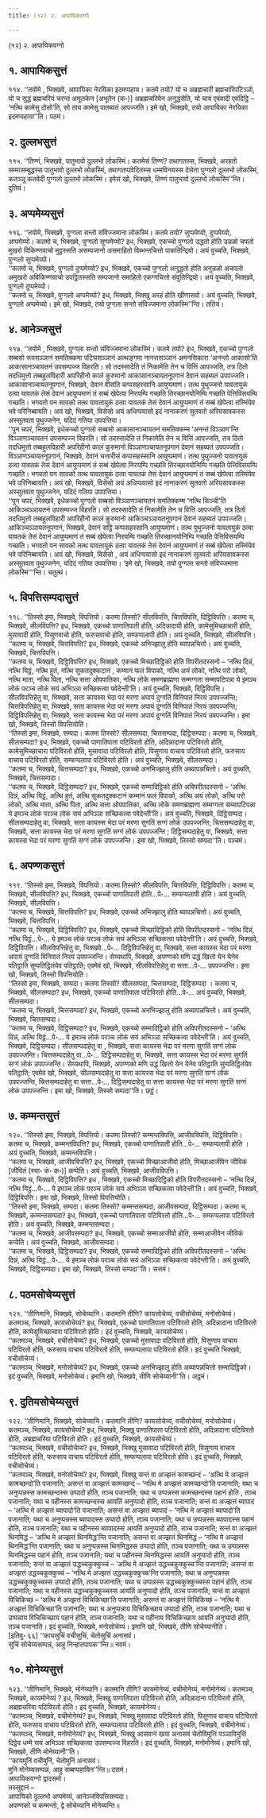 ```yaml
---
title: (१२) २. आपायिकवग्गो

---
```

(१२) २. आपायिकवग्गो  


## १. आपायिकसुत्तं

११४. ‘‘तयोमे , भिक्खवे, आपायिका नेरयिका इदमप्पहाय। कतमे तयो? यो च अब्रह्मचारी ब्रह्मचारिपटिञ्ञो, यो च सुद्धं ब्रह्मचरियं चरन्तं अमूलकेन [अभूतेन (क॰)] अब्रह्मचरियेन अनुद्धंसेति, यो चायं एवंवादी एवंदिट्ठि – ‘नत्थि कामेसु दोसो’ति, सो ताय कामेसु पातब्यतं आपज्जति। इमे खो, भिक्खवे, तयो आपायिका नेरयिका इदमप्पहाया’’ति। पठमं।  


## २. दुल्लभसुत्तं

११५. ‘‘तिण्णं, भिक्खवे, पातुभावो दुल्लभो लोकस्मिं। कतमेसं तिण्णं? तथागतस्स, भिक्खवे, अरहतो सम्मासम्बुद्धस्स पातुभावो दुल्लभो लोकस्मिं, तथागतप्पवेदितस्स धम्मविनयस्स देसेता पुग्गलो दुल्लभो लोकस्मिं, कतञ्ञू कतवेदी पुग्गलो दुल्लभो लोकस्मिं। इमेसं खो, भिक्खवे, तिण्णं पातुभावो दुल्लभो लोकस्मि’’न्ति। दुतियं।  


## ३. अप्पमेय्यसुत्तं

११६. ‘‘तयोमे, भिक्खवे, पुग्गला सन्तो संविज्जमाना लोकस्मिं। कतमे तयो? सुप्पमेय्यो, दुप्पमेय्यो, अप्पमेय्यो। कतमो च, भिक्खवे, पुग्गलो सुप्पमेय्यो? इध, भिक्खवे, एकच्चो पुग्गलो उद्धतो होति उन्नळो चपलो मुखरो विकिण्णवाचो मुट्ठस्सति असम्पजानो असमाहितो विब्भन्तचित्तो पाकतिन्द्रियो। अयं वुच्चति, भिक्खवे, पुग्गलो सुप्पमेय्यो।  
‘‘कतमो च, भिक्खवे, पुग्गलो दुप्पमेय्यो? इध, भिक्खवे, एकच्चो पुग्गलो अनुद्धतो होति अनुन्नळो अचपलो अमुखरो अविकिण्णवाचो उपट्ठितस्सति सम्पजानो समाहितो एकग्गचित्तो संवुतिन्द्रियो। अयं वुच्चति, भिक्खवे, पुग्गलो दुप्पमेय्यो।  
‘‘कतमो च, भिक्खवे, पुग्गलो अप्पमेय्यो? इध, भिक्खवे, भिक्खु अरहं होति खीणासवो। अयं वुच्चति, भिक्खवे, पुग्गलो अप्पमेय्यो। इमे खो, भिक्खवे, तयो पुग्गला सन्तो संविज्जमाना लोकस्मि’’न्ति। ततियं।  


## ४. आनेञ्जसुत्तं

११७. ‘‘तयोमे , भिक्खवे, पुग्गला सन्तो संविज्जमाना लोकस्मिं। कतमे तयो? इध, भिक्खवे, एकच्चो पुग्गलो सब्बसो रूपसञ्ञानं समतिक्कमा पटिघसञ्ञानं अत्थङ्गमा नानत्तसञ्ञानं अमनसिकारा ‘अनन्तो आकासो’ति आकासानञ्चायतनं उपसम्पज्ज विहरति। सो तदस्सादेति तं निकामेति तेन च वित्तिं आपज्जति, तत्र ठितो तदधिमुत्तो तब्बहुलविहारी अपरिहीनो कालं कुरुमानो आकासानञ्चायतनूपगानं देवानं सहब्यतं उपपज्जति। आकासानञ्चायतनूपगानं, भिक्खवे, देवानं वीसति कप्पसहस्सानि आयुप्पमाणं। तत्थ पुथुज्जनो यावतायुकं ठत्वा यावतकं तेसं देवानं आयुप्पमाणं तं सब्बं खेपेत्वा निरयम्पि गच्छति तिरच्छानयोनिम्पि गच्छति पेत्तिविसयम्पि गच्छति। भगवतो पन सावको तत्थ यावतायुकं ठत्वा यावतकं तेसं देवानं आयुप्पमाणं तं सब्बं खेपेत्वा तस्मिंयेव भवे परिनिब्बायति। अयं खो, भिक्खवे, विसेसो अयं अधिप्पयासो इदं नानाकरणं सुतवतो अरियसावकस्स अस्सुतवता पुथुज्जनेन, यदिदं गतिया उपपत्तिया।  
‘‘पुन चपरं, भिक्खवे, इधेकच्चो पुग्गलो सब्बसो आकासानञ्चायतनं समतिक्कम्म ‘अनन्तं विञ्ञाण’न्ति विञ्ञाणञ्चायतनं उपसम्पज्ज विहरति। सो तदस्सादेति तं निकामेति तेन च वित्तिं आपज्जति, तत्र ठितो तदधिमुत्तो तब्बहुलविहारी अपरिहीनो कालं कुरुमानो विञ्ञाणञ्चायतनूपगानं देवानं सहब्यतं उपपज्जति। विञ्ञाणञ्चायतनूपगानं, भिक्खवे, देवानं चत्तारीसं कप्पसहस्सानि आयुप्पमाणं। तत्थ पुथुज्जनो यावतायुकं ठत्वा यावतकं तेसं देवानं आयुप्पमाणं तं सब्बं खेपेत्वा निरयम्पि गच्छति तिरच्छानयोनिम्पि गच्छति पेत्तिविसयम्पि गच्छति। भगवतो पन सावको तत्थ यावतायुकं ठत्वा यावतकं तेसं देवानं आयुप्पमाणं तं सब्बं खेपेत्वा तस्मिंयेव भवे परिनिब्बायति। अयं खो, भिक्खवे, विसेसो अयं अधिप्पयासो इदं नानाकरणं सुतवतो अरियसावकस्स अस्सुतवता पुथुज्जनेन, यदिदं गतिया उपपत्तिया।  
‘‘पुन चपरं, भिक्खवे, इधेकच्चो पुग्गलो सब्बसो विञ्ञाणञ्चायतनं समतिक्कम्म ‘नत्थि किञ्ची’ति आकिञ्चञ्ञायतनं उपसम्पज्ज विहरति। सो तदस्सादेति तं निकामेति तेन च वित्तिं आपज्जति, तत्र ठितो तदधिमुत्तो तब्बहुलविहारी अपरिहीनो कालं कुरुमानो आकिञ्चञ्ञायतनूपगानं देवानं सहब्यतं उपपज्जति। आकिञ्चञ्ञायतनूपगानं, भिक्खवे, देवानं सट्ठि कप्पसहस्सानि आयुप्पमाणं। तत्थ पुथुज्जनो यावतायुकं ठत्वा यावतकं तेसं देवानं आयुप्पमाणं तं सब्बं खेपेत्वा निरयम्पि गच्छति तिरच्छानयोनिम्पि गच्छति पेत्तिविसयम्पि गच्छति। भगवतो पन सावको तत्थ यावतायुकं ठत्वा यावतकं तेसं देवानं आयुप्पमाणं तं सब्बं खेपेत्वा तस्मिंयेव भवे परिनिब्बायति। अयं खो, भिक्खवे, विसेसो , अयं अधिप्पयासो इदं नानाकरणं सुतवतो अरियसावकस्स अस्सुतवता पुथुज्जनेन, यदिदं गतिया उपपत्तिया। ‘इमे खो, भिक्खवे, तयो पुग्गला सन्तो संविज्जमाना लोकस्मि’’’न्ति। चतुत्थं।  


## ५. विपत्तिसम्पदासुत्तं

११८. ‘‘तिस्सो इमा, भिक्खवे, विपत्तियो। कतमा तिस्सो? सीलविपत्ति, चित्तविपत्ति, दिट्ठिविपत्ति। कतमा च, भिक्खवे, सीलविपत्ति? इध, भिक्खवे, एकच्चो पाणातिपाती होति, अदिन्नादायी होति, कामेसुमिच्छाचारी होति, मुसावादी होति, पिसुणवाचो होति, फरुसवाचो होति, सम्फप्पलापी होति। अयं वुच्चति, भिक्खवे, सीलविपत्ति।  
‘‘कतमा च, भिक्खवे, चित्तविपत्ति? इध, भिक्खवे, एकच्चो अभिज्झालु होति ब्यापन्नचित्तो। अयं वुच्चति, भिक्खवे, चित्तविपत्ति।  
‘‘कतमा च, भिक्खवे, दिट्ठिविपत्ति? इध, भिक्खवे, एकच्चो मिच्छादिट्ठिको होति विपरीतदस्सनो – ‘नत्थि दिन्नं, नत्थि यिट्ठं, नत्थि हुतं, नत्थि सुकतदुक्कटानं , कम्मानं फलं विपाको, नत्थि अयं लोको, नत्थि परो लोको, नत्थि माता, नत्थि पिता, नत्थि सत्ता ओपपातिका, नत्थि लोके समणब्राह्मणा सम्मग्गता सम्मापटिपन्ना ये इमञ्च लोकं परञ्च लोकं सयं अभिञ्ञा सच्छिकत्वा पवेदेन्ती’ति। अयं वुच्चति, भिक्खवे, दिट्ठिविपत्ति। सीलविपत्तिहेतु वा, भिक्खवे, सत्ता कायस्स भेदा परं मरणा अपायं दुग्गतिं विनिपातं निरयं उपपज्जन्ति; चित्तविपत्तिहेतु वा, भिक्खवे, सत्ता कायस्स भेदा परं मरणा अपायं दुग्गतिं विनिपातं निरयं उपपज्जन्ति; दिट्ठिविपत्तिहेतु वा, भिक्खवे, सत्ता कायस्स भेदा परं मरणा अपायं दुग्गतिं विनिपातं निरयं उपपज्जन्ति। इमा खो, भिक्खवे, तिस्सो विपत्तियोति।  
‘‘तिस्सो इमा, भिक्खवे, सम्पदा। कतमा तिस्सो? सीलसम्पदा, चित्तसम्पदा, दिट्ठिसम्पदा। कतमा च, भिक्खवे, सीलसम्पदा? इध, भिक्खवे, एकच्चो पाणातिपाता पटिविरतो होति, अदिन्नादाना पटिविरतो होति, कामेसुमिच्छाचारा पटिविरतो होति, मुसावादा पटिविरतो होति, पिसुणाय वाचाय पटिविरतो होति, फरुसाय वाचाय पटिविरतो होति, सम्फप्पलापा पटिविरतो होति। अयं वुच्चति, भिक्खवे, सीलसम्पदा।  
‘‘कतमा च, भिक्खवे, चित्तसम्पदा? इध, भिक्खवे, एकच्चो अनभिज्झालु होति अब्यापन्नचित्तो। अयं वुच्चति, भिक्खवे, चित्तसम्पदा।  
‘‘कतमा च, भिक्खवे, दिट्ठिसम्पदा? इध, भिक्खवे, एकच्चो सम्मादिट्ठिको होति अविपरीतदस्सनो – ‘अत्थि दिन्नं, अत्थि यिट्ठं, अत्थि हुतं, अत्थि सुकतदुक्कटानं कम्मानं फलं विपाको, अत्थि अयं लोको, अत्थि परो लोको, अत्थि माता, अत्थि पिता, अत्थि सत्ता ओपपातिका, अत्थि लोके समणब्राह्मणा सम्मग्गता सम्मापटिपन्ना ये इमञ्च लोकं परञ्च लोकं सयं अभिञ्ञा सच्छिकत्वा पवेदेन्ती’ति। अयं वुच्चति, भिक्खवे, दिट्ठिसम्पदा। सीलसम्पदाहेतु वा, भिक्खवे, सत्ता कायस्स भेदा परं मरणा सुगतिं सग्गं लोकं उपपज्जन्ति; चित्तसम्पदाहेतु वा, भिक्खवे, सत्ता कायस्स भेदा परं मरणा सुगतिं सग्गं लोकं उपपज्जन्ति ; दिट्ठिसम्पदाहेतु वा, भिक्खवे, सत्ता कायस्स भेदा परं मरणा सुगतिं सग्गं लोकं उपपज्जन्ति। इमा खो, भिक्खवे, तिस्सो सम्पदा’’ति। पञ्चमं।  


## ६. अपण्णकसुत्तं

११९. ‘‘तिस्सो इमा, भिक्खवे, विपत्तियो। कतमा तिस्सो? सीलविपत्ति, चित्तविपत्ति, दिट्ठिविपत्ति। कतमा च, भिक्खवे, सीलविपत्ति? इध, भिक्खवे, एकच्चो पाणातिपाती होति…पे॰… सम्फप्पलापी होति। अयं वुच्चति, भिक्खवे, सीलविपत्ति।  
‘‘कतमा च, भिक्खवे, चित्तविपत्ति? इध, भिक्खवे, एकच्चो अभिज्झालु होति ब्यापन्नचित्तो। अयं वुच्चति, भिक्खवे, चित्तविपत्ति।  
‘‘कतमा च, भिक्खवे, दिट्ठिविपत्ति? इध, भिक्खवे, एकच्चो मिच्छादिट्ठिको होति विपरीतदस्सनो – ‘नत्थि दिन्नं, नत्थि यिट्ठं…पे॰… ये इमञ्च लोकं परञ्च लोकं सयं अभिञ्ञा सच्छिकत्वा पवेदेन्ती’ति। अयं वुच्चति, भिक्खवे, दिट्ठिविपत्ति। सीलविपत्तिहेतु वा, भिक्खवे…पे॰… दिट्ठिविपत्तिहेतु वा, भिक्खवे, सत्ता कायस्स भेदा परं मरणा अपायं दुग्गतिं विनिपातं निरयं उपपज्जन्ति। सेय्यथापि, भिक्खवे, अपण्णको मणि उद्धं खित्तो येन येनेव पतिट्ठाति सुप्पतिट्ठितंयेव पतिट्ठाति; एवमेवं खो, भिक्खवे, सीलविपत्तिहेतु वा सत्ता…पे॰… उपपज्जन्ति। इमा खो, भिक्खवे, तिस्सो विपत्तियोति।  
‘‘तिस्सो इमा, भिक्खवे, सम्पदा। कतमा तिस्सो? सीलसम्पदा, चित्तसम्पदा, दिट्ठिसम्पदा । कतमा च, भिक्खवे, सीलसम्पदा? इध, भिक्खवे, एकच्चो पाणातिपाता पटिविरतो होति…पे॰… अयं वुच्चति, भिक्खवे, सीलसम्पदा।  
‘‘कतमा च, भिक्खवे, चित्तसम्पदा? इध, भिक्खवे, एकच्चो अनभिज्झालु होति अब्यापन्नचित्तो। अयं वुच्चति, भिक्खवे, चित्तसम्पदा।  
‘‘कतमा च, भिक्खवे, दिट्ठिसम्पदा? इध, भिक्खवे, एकच्चो सम्मादिट्ठिको होति अविपरीतदस्सनो – ‘अत्थि दिन्नं, अत्थि यिट्ठं…पे॰… ये इमञ्च लोकं परञ्च लोकं सयं अभिञ्ञा सच्छिकत्वा पवेदेन्ती’ति। अयं वुच्चति, भिक्खवे, दिट्ठिसम्पदा। सीलसम्पदाहेतु वा , भिक्खवे, सत्ता कायस्स भेदा परं मरणा सुगतिं सग्गं लोकं उपपज्जन्ति। चित्तसम्पदाहेतु वा…पे॰… दिट्ठिसम्पदाहेतु वा, भिक्खवे, सत्ता कायस्स भेदा परं मरणा सुगतिं सग्गं लोकं उपपज्जन्ति। सेय्यथापि, भिक्खवे, अपण्णको मणि उद्धं खित्तो येन येनेव पतिट्ठाति सुप्पतिट्ठितंयेव पतिट्ठाति; एवमेवं खो, भिक्खवे, सीलसम्पदाहेतु वा सत्ता कायस्स भेदा परं मरणा सुगतिं सग्गं लोकं उपपज्जन्ति, चित्तसम्पदाहेतु वा सत्ता…पे॰… दिट्ठिसम्पदाहेतु वा सत्ता कायस्स भेदा परं मरणा सुगतिं सग्गं लोकं उपपज्जन्ति। इमा खो, भिक्खवे, तिस्सो सम्पदा’’ति। छट्ठं।  


## ७. कम्मन्तसुत्तं

१२०. ‘‘तिस्सो इमा, भिक्खवे, विपत्तियो। कतमा तिस्सो? कम्मन्तविपत्ति, आजीवविपत्ति, दिट्ठिविपत्ति। कतमा च, भिक्खवे, कम्मन्तविपत्ति? इध, भिक्खवे, एकच्चो पाणातिपाती होति…पे॰… सम्फप्पलापी होति । अयं वुच्चति, भिक्खवे, कम्मन्तविपत्ति।  
‘‘कतमा च, भिक्खवे, आजीवविपत्ति? इध, भिक्खवे, एकच्चो मिच्छाआजीवो होति, मिच्छाआजीवेन जीविकं [जीवितं (स्या॰ कं॰ क॰)] कप्पेति। अयं वुच्चति, भिक्खवे, आजीवविपत्ति।  
‘‘कतमा च, भिक्खवे, दिट्ठिविपत्ति? इध , भिक्खवे, एकच्चो मिच्छादिट्ठिको होति विपरीतदस्सनो – ‘नत्थि दिन्नं, नत्थि यिट्ठं…पे॰… ये इमञ्च लोकं परञ्च लोकं सयं अभिञ्ञा सच्छिकत्वा पवेदेन्ती’ति। अयं वुच्चति, भिक्खवे, दिट्ठिविपत्ति। इमा खो, भिक्खवे, तिस्सो विपत्तियोति।  
‘‘तिस्सो इमा, भिक्खवे, सम्पदा। कतमा तिस्सो? कम्मन्तसम्पदा, आजीवसम्पदा, दिट्ठिसम्पदा। कतमा च, भिक्खवे, कम्मन्तसम्पदा? इध, भिक्खवे, एकच्चो पाणातिपाता पटिविरतो होति…पे॰… सम्फप्पलापा पटिविरतो होति। अयं वुच्चति, भिक्खवे, कम्मन्तसम्पदा।  
‘‘कतमा च, भिक्खवे, आजीवसम्पदा? इध, भिक्खवे, एकच्चो सम्माआजीवो होति, सम्माआजीवेन जीविकं कप्पेति। अयं वुच्चति, भिक्खवे, आजीवसम्पदा।  
‘‘कतमा च, भिक्खवे, दिट्ठिसम्पदा? इध, भिक्खवे, एकच्चो सम्मादिट्ठिको होति अविपरीतदस्सनो – ‘अत्थि दिन्नं, अत्थि यिट्ठं…पे॰… ये इमञ्च लोकं परञ्च लोकं सयं अभिञ्ञा सच्छिकत्वा पवेदेन्ती’ति। अयं वुच्चति, भिक्खवे, दिट्ठिसम्पदा। इमा खो, भिक्खवे, तिस्सो सम्पदा’’ति। सत्तमं।  


## ८. पठमसोचेय्यसुत्तं

१२१. ‘‘तीणिमानि, भिक्खवे, सोचेय्यानि। कतमानि तीणि? कायसोचेय्यं, वचीसोचेय्यं, मनोसोचेय्यं। कतमञ्च, भिक्खवे, कायसोचेय्यं? इध, भिक्खवे, एकच्चो पाणातिपाता पटिविरतो होति, अदिन्नादाना पटिविरतो होति, कामेसुमिच्छाचारा पटिविरतो होति। इदं वुच्चति, भिक्खवे, कायसोचेय्यं।  
‘‘कतमञ्च, भिक्खवे, वचीसोचेय्यं? इध, भिक्खवे, एकच्चो मुसावादा पटिविरतो होति, पिसुणाय वाचाय पटिविरतो होति, फरुसाय वाचाय पटिविरतो होति, सम्फप्पलापा पटिविरतो होति। इदं वुच्चति भिक्खवे, वचीसोचेय्यं।  
‘‘कतमञ्च, भिक्खवे, मनोसोचेय्यं? इध, भिक्खवे, एकच्चो अनभिज्झालु होति अब्यापन्नचित्तो सम्मादिट्ठिको। इदं वुच्चति, भिक्खवे, मनोसोचेय्यं। इमानि खो, भिक्खवे, तीणि सोचेय्यानी’’ति। अट्ठमं।  


## ९. दुतियसोचेय्यसुत्तं

१२२. ‘‘तीणिमानि, भिक्खवे, सोचेय्यानि। कतमानि तीणि? कायसोचेय्यं, वचीसोचेय्यं, मनोसोचेय्यं। कतमञ्च, भिक्खवे, कायसोचेय्यं? इध, भिक्खवे, भिक्खु पाणातिपाता पटिविरतो होति, अदिन्नादाना पटिविरतो होति, अब्रह्मचरिया पटिविरतो होति। इदं वुच्चति, भिक्खवे, कायसोचेय्यं।  
‘‘कतमञ्च, भिक्खवे, वचीसोचेय्यं? इध, भिक्खवे, भिक्खु मुसावादा पटिविरतो होति, पिसुणाय वाचाय पटिविरतो होति, फरुसाय वाचाय पटिविरतो होति, सम्फप्पलापा पटिविरतो होति। इदं वुच्चति, भिक्खवे, वचीसोचेय्यं।  
‘‘कतमञ्च, भिक्खवे, मनोसोचेय्यं? इध, भिक्खवे, भिक्खु सन्तं वा अज्झत्तं कामच्छन्दं – ‘अत्थि मे अज्झत्तं कामच्छन्दो’ति पजानाति; असन्तं वा अज्झत्तं कामच्छन्दं – ‘नत्थि मे अज्झत्तं कामच्छन्दो’ति पजानाति; यथा च अनुप्पन्नस्स कामच्छन्दस्स उप्पादो होति, तञ्च पजानाति; यथा च उप्पन्नस्स कामच्छन्दस्स पहानं होति , तञ्च पजानाति; यथा च पहीनस्स कामच्छन्दस्स आयतिं अनुप्पादो होति, तञ्च पजानाति; सन्तं वा अज्झत्तं ब्यापादं – ‘अत्थि मे अज्झत्तं ब्यापादो’ति पजानाति; असन्तं वा अज्झत्तं ब्यापादं – ‘नत्थि मे अज्झत्तं ब्यापादो’ति पजानाति; यथा च अनुप्पन्नस्स ब्यापादस्स उप्पादो होति, तञ्च पजानाति; यथा च उप्पन्नस्स ब्यापादस्स पहानं होति, तञ्च पजानाति; यथा च पहीनस्स ब्यापादस्स आयतिं अनुप्पादो होति, तञ्च पजानाति; सन्तं वा अज्झत्तं थिनमिद्धं – ‘अत्थि मे अज्झत्तं थिनमिद्ध’न्ति पजानाति; असन्तं वा अज्झत्तं थिनमिद्धं – ‘नत्थि मे अज्झत्तं थिनमिद्ध’न्ति पजानाति; यथा च अनुप्पन्नस्स थिनमिद्धस्स उप्पादो होति, तञ्च पजानाति; यथा च उप्पन्नस्स थिनमिद्धस्स पहानं होति, तञ्च पजानाति; यथा च पहीनस्स थिनमिद्धस्स आयतिं अनुप्पादो होति, तञ्च पजानाति; सन्तं वा अज्झत्तं उद्धच्चकुक्कुच्चं – ‘अत्थि मे अज्झत्तं उद्धच्चकुक्कुच्च’न्ति पजानाति; असन्तं वा अज्झत्तं उद्धच्चकुक्कुच्चं – ‘नत्थि मे अज्झत्तं उद्धच्चकुक्कुच्च’न्ति पजानाति; यथा च अनुप्पन्नस्स उद्धच्चकुक्कुच्चस्स उप्पादो होति, तञ्च पजानाति; यथा च उप्पन्नस्स उद्धच्चकुक्कुच्चस्स पहानं होति, तञ्च पजानाति; यथा च पहीनस्स उद्धच्चकुक्कुच्चस्स आयतिं अनुप्पादो होति, तञ्च पजानाति; सन्तं वा अज्झत्तं विचिकिच्छं – ‘अत्थि मे अज्झत्तं विचिकिच्छा’ति पजानाति; असन्तं वा अज्झत्तं विचिकिच्छं – ‘नत्थि मे अज्झत्तं विचिकिच्छा’ति पजानाति; यथा च अनुप्पन्नाय विचिकिच्छाय उप्पादो होति, तञ्च पजानाति; यथा च उप्पन्नाय विचिकिच्छाय पहानं होति, तञ्च पजानाति; यथा च पहीनाय विचिकिच्छाय आयतिं अनुप्पादो होति, तञ्च पजानाति। इदं वुच्चति, भिक्खवे, मनोसोचेय्यं। इमानि खो, भिक्खवे, तीणि सोचेय्यानीति।  
[इतिवु॰ ६६] ‘‘कायसुचिं वचीसुचिं, चेतोसुचिं अनासवं।  
सुचिं सोचेय्यसम्पन्नं, आहु निन्हातपापक’’न्ति॥ नवमं।  


## १०. मोनेय्यसुत्तं

१२३. ‘‘तीणिमानि, भिक्खवे, मोनेय्यानि। कतमानि तीणि? कायमोनेय्यं, वचीमोनेय्यं, मनोमोनेय्यं। कतमञ्च, भिक्खवे, कायमोनेय्यं ? इध, भिक्खवे, भिक्खु पाणातिपाता पटिविरतो होति, अदिन्नादाना पटिविरतो होति, अब्रह्मचरिया पटिविरतो होति। इदं वुच्चति, भिक्खवे, कायमोनेय्यं।  
‘‘कतमञ्च, भिक्खवे, वचीमोनेय्यं? इध, भिक्खवे, भिक्खु मुसावादा पटिविरतो होति, पिसुणाय वाचाय पटिविरतो होति, फरुसाय वाचाय पटिविरतो होति, सम्फप्पलापा पटिविरतो होति। इदं वुच्चति, भिक्खवे, वचीमोनेय्यं।  
‘‘कतमञ्च, भिक्खवे, मनोमोनेय्यं? इध, भिक्खवे, भिक्खु आसवानं खया अनासवं चेतोविमुत्तिं पञ्ञाविमुत्तिं दिट्ठेव धम्मे सयं अभिञ्ञा सच्छिकत्वा उपसम्पज्ज विहरति। इदं वुच्चति, भिक्खवे, मनोमोनेय्यं। इमानि खो, भिक्खवे, तीणि मोनेय्यानी’’ति।  
‘‘कायमुनिं वचीमुनिं, चेतोमुनिं अनासवं।  
मुनिं मोनेय्यसम्पन्नं, आहु सब्बप्पहायिन’’न्ति॥ दसमं।  
आपायिकवग्गो द्वादसमो।  
तस्सुद्दानं –  
आपायिको दुल्लभो अप्पमेय्यं, आनेञ्जविपत्तिसम्पदा।  
अपण्णको च कम्मन्तो, द्वे सोचेय्यानि मोनेय्यन्ति॥  